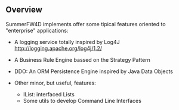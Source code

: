 
## Overview

 SummerFW4D implements offer some tipical features oriented to "enterprise" applications:
 
* A logging service totally inspired by Log4J http://logging.apache.org/log4j/1.2/

* A Business Rule Engine bassed on the Strategy Pattern

* DDO: An ORM Persistence Engine inspired by Java Data Objects

* Other minor, but useful, features: 
  + IList: interfaced Lists
  + Some utils to develop Command Line Interfaces
